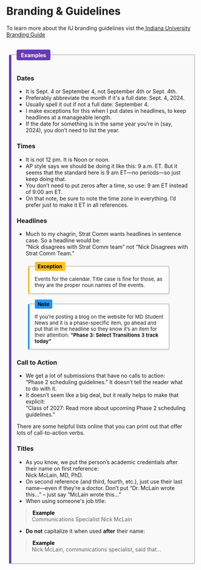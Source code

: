 
# **Branding & Guidelines**

  </legend>
  To learn more about the IU branding guidelines vist the<a href "https://medicine.iu.edu/style-guide" target="_blank" rel="noopener nonreferrer"> Indiana University Branding Guide</a>
  <br><br>

<fieldset style="
  border-left: 6px solid #673ab7;
  background-color: #f9f9f9;
  padding: 1em;
  margin: 1em auto;
  box-shadow: 0 1px 3px rgba(0,0,0,0.1);
  border-radius: 4px;
  width: 90%;
  max-width: 600px;
  font-size: 1em;
">
  <legend style="
    font-weight: bold;
    color: #ffffff;
    background-color: #673ab7;
    padding: 0.4em 0.8em;
    border-radius: 4px;
  ">
    Examples
  </legend>

  <h3>Dates</h3>
  <ul>
    <li>It is Sept. 4 or September 4, not September 4th or Sept. 4th.</li>
    <li>Preferably abbreviate the month if it's a full date: Sept. 4, 2024.</li>
    <li>Usually spell it out if not a full date: September 4.</li>
    <li>I make exceptions for this when I put dates in headlines, to keep headlines at a manageable length.</li>
    <li>If the date for something is in the same year you’re in (say, 2024), you don’t need to list the year.</li>
  </ul>

  <h3>Times</h3>
  <ul>
    <li>It is not 12 pm. It is Noon or noon.</li>
    <li>AP style says we should be doing it like this: 9 a.m. ET. But it seems that the standard here is 9 am ET—no periods—so just keep doing that.</li>
    <li>You don’t need to put zeros after a time, so use: 9 am ET instead of 9:00 am ET.</li>
    <li>On that note, be sure to note the time zone in everything. I’d prefer just to make it ET in all references.</li>
  </ul>

  <h3>Headlines</h3>
  <ul>
    <li>Much to my chagrin, Strat Comm wants headlines in sentence case. So a headline would be:<br>
      “Nick disagrees with Strat Comm team” not “Nick Disagrees with Strat Comm Team.”</li>
  </ul>

  <div style="
    display: flex;
    gap: 1em;
    justify-content: start;
    align-items: flex-start;
    flex-wrap: wrap;
    margin-left: 2em;
  ">
    <fieldset style="
      border-left: 4px solid #fbc02d;
      background-color: #ffffff;
      padding: 1em;
      box-shadow: 0 1px 3px rgba(0,0,0,0.1);
      border-radius: 4px;
      max-width: 340px;
      font-size: 0.95em;
      flex: 1 1 300px;
    ">
      <legend style="
        font-weight: bold;
        color: #000000;
        background-color: #fbc02d;
        padding: 0.3em 0.6em;
        border-radius: 3px;
      ">
        Exception
      </legend>
      Events for the calendar. Title case is fine for those, as they are the proper noun names of the events.
    </fieldset>

  <fieldset style="
      border-left: 4px solid #2196f3;
      background-color: #ffffff;
      padding: 1em;
      box-shadow: 0 1px 3px rgba(0,0,0,0.1);
      border-radius: 4px;
      max-width: 340px;
      font-size: 0.95em;
      flex: 1 1 300px;
    ">
      <legend style="
        font-weight: bold;
        color: #000000;
        background-color: #2196f3;
        padding: 0.3em 0.6em;
        border-radius: 3px;
      ">
        Note
      </legend>
      If you’re posting a blog on the website for MD Student News and it is a phase-specific item, go ahead and put that in the headline so they know it’s an item for their attention:  
      <strong>“Phase 3: Select Transitions 3 track today”</strong>
    </fieldset>
  </div>

  <h3>Call to Action</h3>
  <ul>
    <li>We get a lot of submissions that have no calls to action:<br>
      “Phase 2 scheduling guidelines.” It doesn’t tell the reader what to do with it.</li>
    <li>It doesn’t seem like a big deal, but it really helps to make that explicit:<br>
      “Class of 2027: Read more about upcoming Phase 2 scheduling guidelines.”</li>
  </ul>
  <p>There are some helpful lists online that you can print out that offer lots of call-to-action verbs.</p>

  <h3>Titles</h3>
  <ul>
    <li>As you know, we put the person’s academic credentials after their name on first reference:<br>
      Nick McLain, MD, PhD.</li>
    <li>On second reference (and third, fourth, etc.), just use their last name—even if they’re a doctor. Don’t put “Dr. McLain wrote this…” – just say “McLain wrote this…”</li>
    <li>When using someone's job title:</li>
  </ul>

  
  <blockquote><legend style="
      font-weight: bold;color:#000000">
      Example
    </legend>
    Communications Specialist Nick McLain
  
  </blockquote>
  <ul>
    <li><strong>Do not</strong> capitalize it when used <strong>after</strong> their name:</li>
  </ul>

  <blockquote><legend style="
      font-weight: bold;color:#000000">
      Example
    </legend>
    Nick McLain, communications specialist, said that…
  
</fieldset>
